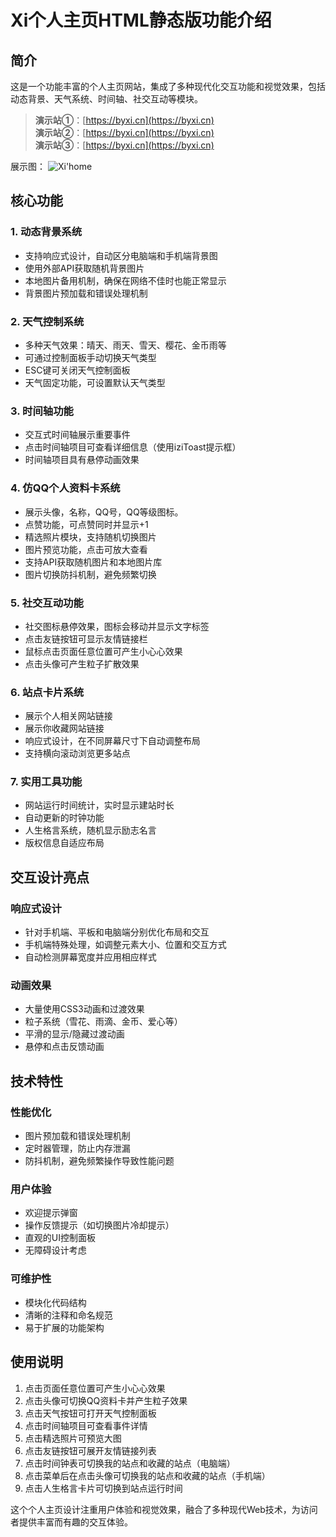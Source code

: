# Xi个人主页HTML静态版功能介绍

## 简介

这是一个功能丰富的个人主页网站，集成了多种现代化交互功能和视觉效果，包括动态背景、天气系统、时间轴、社交互动等模块。

>**演示站①**：[https://byxi.cn](https://byxi.cn)  
>**演示站②**：[https://byxi.cn](https://byxi.cn)  
>**演示站③**：[https://byxi.cn](https://byxi.cn)  


展示图：
![Xi'home](https://img.alicdn.com/imgextra/i3/2210630057461/O1CN01XF8eIS24zC7ULYuLs_!!2210630057461.png)


## 核心功能

### 1. 动态背景系统
- 支持响应式设计，自动区分电脑端和手机端背景图
- 使用外部API获取随机背景图片
- 本地图片备用机制，确保在网络不佳时也能正常显示
- 背景图片预加载和错误处理机制

### 2. 天气控制系统
- 多种天气效果：晴天、雨天、雪天、樱花、金币雨等
- 可通过控制面板手动切换天气类型
- ESC键可关闭天气控制面板
- 天气固定功能，可设置默认天气类型

### 3. 时间轴功能
- 交互式时间轴展示重要事件
- 点击时间轴项目可查看详细信息（使用iziToast提示框）
- 时间轴项目具有悬停动画效果

### 4. 仿QQ个人资料卡系统
- 展示头像，名称，QQ号，QQ等级图标。
- 点赞功能，可点赞同时并显示+1
- 精选照片模块，支持随机切换图片
- 图片预览功能，点击可放大查看
- 支持API获取随机图片和本地图片库
- 图片切换防抖机制，避免频繁切换

### 5. 社交互动功能
- 社交图标悬停效果，图标会移动并显示文字标签
- 点击友链按钮可显示友情链接栏
- 鼠标点击页面任意位置可产生小心心效果
- 点击头像可产生粒子扩散效果

### 6. 站点卡片系统
- 展示个人相关网站链接
- 展示你收藏网站链接
- 响应式设计，在不同屏幕尺寸下自动调整布局
- 支持横向滚动浏览更多站点

### 7. 实用工具功能
- 网站运行时间统计，实时显示建站时长
- 自动更新的时钟功能
- 人生格言系统，随机显示励志名言
- 版权信息自适应布局

## 交互设计亮点


### 响应式设计
- 针对手机端、平板和电脑端分别优化布局和交互
- 手机端特殊处理，如调整元素大小、位置和交互方式
- 自动检测屏幕宽度并应用相应样式

### 动画效果
- 大量使用CSS3动画和过渡效果
- 粒子系统（雪花、雨滴、金币、爱心等）
- 平滑的显示/隐藏过渡动画
- 悬停和点击反馈动画

## 技术特性

### 性能优化
- 图片预加载和错误处理机制
- 定时器管理，防止内存泄漏
- 防抖机制，避免频繁操作导致性能问题

### 用户体验
- 欢迎提示弹窗
- 操作反馈提示（如切换图片冷却提示）
- 直观的UI控制面板
- 无障碍设计考虑

### 可维护性
- 模块化代码结构
- 清晰的注释和命名规范
- 易于扩展的功能架构

## 使用说明

1. 点击页面任意位置可产生小心心效果
2. 点击头像可切换QQ资料卡并产生粒子效果
3. 点击天气按钮可打开天气控制面板
4. 点击时间轴项目可查看事件详情
5. 点击精选照片可预览大图
6. 点击友链按钮可展开友情链接列表
7. 点击时间钟表可切换我的站点和收藏的站点（电脑端）
8. 点击菜单后在点击头像可切换我的站点和收藏的站点（手机端）
9. 点击人生格言卡片可切换到站点运行时间

这个个人主页设计注重用户体验和视觉效果，融合了多种现代Web技术，为访问者提供丰富而有趣的交互体验。
